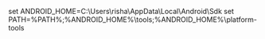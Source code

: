 set ANDROID_HOME=C:\Users\risha\AppData\Local\Android\Sdk
set PATH=%PATH%;%ANDROID_HOME%\tools;%ANDROID_HOME%\platform-tools